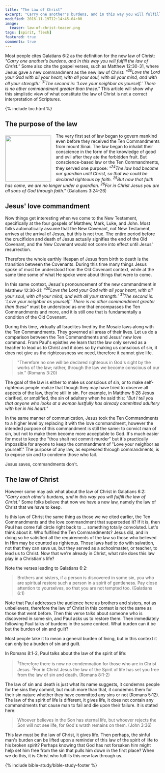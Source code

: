 ```yaml
---
title: "The Law of Christ"
excerpt: "Carry one another's burdens, and in this way you will fulfill the law of Christ Galatians 6:2"
modified: 2016-11-19T12:14:45-04:00
image: 
  teaser: law-of-christ-teaser.png
tags: [spirit, flesh]
featured: true
comments: true
---
```


Most people cites Galatians 6:2 as the definition for the new law of Christ: <em>"Carry one another's burdens, and in this way you will fulfill the law of Christ."</em> Some also cite the gospel verses, such as Matthew 12:30-31, where Jesus gave a new commandment as the new law of Christ: <em>"<sup>30</sup>Love the Lord your God with all your heart, with all your soul, with all your mind, and with all your strength.’ <sup>31</sup>The second is: ‘Love your neighbor as yourself.’ There is no other commandment greater than these."</em> This article will show why this simplistic view of what constitute the law of Christ is not a correct interpretation of Scriptures.

{% include toc.html %}

<!-- a href="{{ site.url }}{% post_url 2016-11-13-Theo-guong-Gie-su %}"><em>(Bấm vào đây để đọc tiếng Việt)</em></a -->

## The purpose of the law

<img alt src="{{ site.url }}/assets/images/law-of-christ-teaser.png" style="border: 1px solid #cccccc; margin: 7px 15px 0px 0px; max-width: 100%; height: 148px; padding: 0px; float: left;">
The very first set of law began to govern mankind even before they received the Ten Commandments from mount Sinai. The law began to inhabit their conscience in the form of the knowledge of good and evil after they ate the forbidden fruit. But conscience-based law or the Ten Commandments, they served one purpose: <em>"<sup>24</sup>The law had become our guardian until Christ, so that we could be declared righteous by faith. <sup>25</sup>But now that faith has come, we are no longer under a guardian. <sup>26</sup>For in Christ Jesus you are all sons of God through faith."</em> (Galatians 3:24-26)

## Jesus' love commandment

Now things get interesting when we come to the New Testament, specifically at the four gospels of Matthew, Mark, Luke, and John. Most folks automatically assume that the New Covenant, not New Testament, arrives at the arrival of Jesus, but this is not true. The entire period before the crucifixion and death of Jesus actually signifies the end of the Old Covenant, and the New Covenant would not come into effect until Jesus' resurrection.

Therefore the whole earthly lifespan of Jesus from birth to death is the transition between the Covenants. During this time many things Jesus spoke of must be understood from the Old Covenant context, while at the same time some of what He spoke were about things that were to come.

In this same context, Jesus's pronouncement of the new commandment in Matthew 12:30-31: <em>"<sup>30</sup>Love the Lord your God with all your heart, with all your soul, with all your mind, and with all your strength.’ <sup>31</sup>The second is: 'Love your neighbor as yourself.’ There is no other commandment greater than these"</em> must be understood as one that encompasses the Ten Commandments and more, and it is still one that is fundamentally a condition of the Old Covenant.

During this time, virtually all Israelites lived by the Mosaic laws along with the Ten Commandments. They governed all areas of their lives. Let us do a comparison between the Ten Commandments and Jesus' new love command. From Paul's epistles we learn that the law only served as a teacher to lead us to Christ and it does so by making us conscious of sin, it does not give us the righteousness we need, therefore it cannot give life.

> "Therefore no one will be declared righteous in God's sight by the works of the law; rather, through the law we become conscious of our sin." (Romans 3:20)

The goal of the law is either to make us conscious of sin, or to make self-righteous people realize that though they may have tried to observe all aspects of the law, they're still in sin. For example, in Matthew 5:28 Jesus clarified, or amplified, the sin of adultery when he said this: <em>"But I tell you that anyone who looks at a woman lustfully has already committed adultery with her in his heart."</em>

In the same manner of communication, Jesus took the Ten Commandments to a higher level by replacing it with the love commandment, however the intended purpose of this commandment is still the same: to convict man of sin, but not to make them become more acceptable to God. It's much easier for most to keep the "thou shalt not commit murder" but it's practically impossible for anyone to keep the commandment of "Love your neighbor as yourself." The purpose of any law, as expressed through commandments, is to expose sin and to condemn those who fail.

Jesus saves, commandments don't.

## The law of Christ

However some may ask what about the law of Christ in Galatians 6:2: <em>"Carry each other's burdens, and in this way you will fulfill the law of Christ."</em> Some folks believe that now we have a new law, namely the law of Christ that we have to keep.

Is this law of Christ the same thing as those we we cited earlier, the Ten Commandments and the love commandment that superceded it? If it is, then Paul has come full circle right back to ... something totally convoluted. Let's think about it. Who fulfilled the Ten Commandments? Jesus did, and in doing so he satisfied all the requirements of the law so those who believed in Him may be counted as righteous. Those laws had to do with salvation, not that they can save us, but they served as a schoolmaster, or teacher, to lead us to Christ. Now that we're already in Christ, what role does this law play in a Christian's life?

Note the verses leading to Galatians 6:2:

> Brothers and sisters, if a person is discovered in some sin, you who are spiritual restore such a person in a spirit of gentleness. Pay close attention to yourselves, so that you are not tempted too. (Galatians 6:1)

Note that Paul addresses the audience here as brothers and sisters, not as unbelievers, therefore the law of Christ in this context is not the same as those that went before. Then this verse talks about someone who is discovered in some sin, and Paul asks us to restore them. Then immediately following  Paul talks of burdens in the same context. What burden can it be but the burden of sin and guilt?

Most people take it to mean a general burden of living, but in this context it can only be a burden of sin and guilt.

In Romans 8:1-2, Paul talks about the law of the spirit of life:

> <sup>1</sup>Therefore there is now no condemnation for those who are in Christ Jesus. <sup>2</sup>For in Christ Jesus the law of the Spirit of life has set you free from the law of sin and death. (Romans 8:1-2)

The law of sin and death is just what its name suggests, it condemns people for the sins they commit, but much more than that, it condemns them for their sin nature whether they have committed any sins or not (Romans 5:12). The law of the spirit of life is different, it gives life, it does not contain any commandments that cause man to fail and die upon their failure. It is stated here:

> Whoever believes in the Son has eternal life, but whoever rejects the Son will not see life, for God's wrath remains on them. (John 3:36)

This law must be the law of Christ, it gives life. Then perhaps, the sinful man's burden can be lifted upon a reminder of this law of the spirit of life to his broken spirit? Perhaps knowing that God has not forsaken him might help set him free from the sin that pulls him down in the first place? When we do this, it is Christ who fulfills this new law through us.

{% include bible-study/bible-study-footer %}
